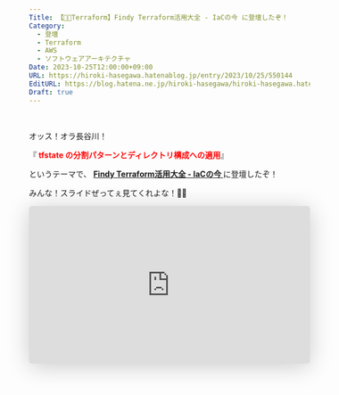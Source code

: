 ```yaml
---
Title: 【🧑‍🚀Terraform】Findy Terraform活用大全 - IaCの今 に登壇したぞ！
Category:
  - 登壇
  - Terraform
  - AWS
  - ソフトウェアアーキテクチャ
Date: 2023-10-25T12:00:00+09:00
URL: https://hiroki-hasegawa.hatenablog.jp/entry/2023/10/25/550144
EditURL: https://blog.hatena.ne.jp/hiroki-hasegawa/hiroki-hasegawa.hatenablog.jp/atom/entry/6801883189101952128
Draft: true
---
```


<br>

オッス！オラ長谷川！

『**<font color="#FF0000"> tfstate の分割パターンとディレクトリ構成への適用</font>**』

というテーマで、 **<a href="https://findy.connpass.com/event/298972/">Findy Terraform活用大全 - IaCの今 </a>** に登壇したぞ！

みんな！スライドぜってぇ見てくれよな！✋🏻

<iframe class="speakerdeck-iframe" frameborder="0" src="https://speakerdeck.com/player/feda4a5915ae4f0ab4d83c136391b6f5" title="tfstate の分割パターンとディレクトリ構成への適用" allowfullscreen="true" style="border: 0px; background: padding-box padding-box rgba(0, 0, 0, 0.1); margin: 0px; padding: 0px; border-radius: 6px; box-shadow: rgba(0, 0, 0, 0.2) 0px 5px 40px; width: 100%; height: auto; aspect-ratio: 560 / 315;" data-ratio="1.7777777777777777"></iframe>

<br>

